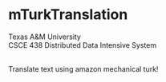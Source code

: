 mTurkTranslation
================

Texas A&M University<br>
CSCE 438 Distributed Data Intensive System<br><br>

Translate text using amazon mechanical turk!
